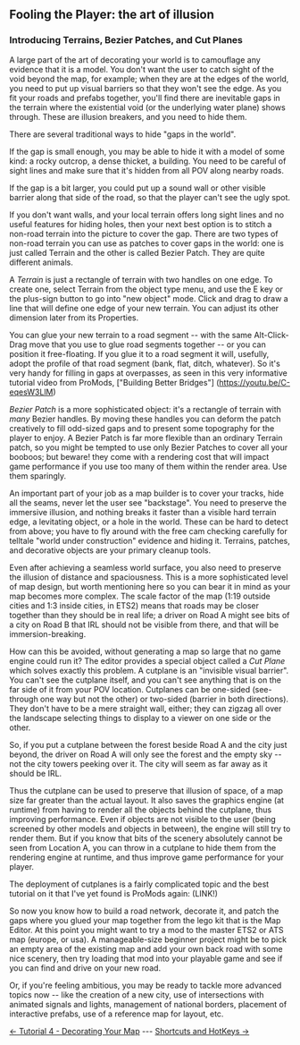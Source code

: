 ## Fooling the Player: the art of illusion
### Introducing Terrains, Bezier Patches, and Cut Planes

A large part of the art of decorating your world is to camouflage any evidence that it is a model.  You don't want the user to catch sight of the void beyond the map, for example;  when they are at the edges of the world, you need to put up visual barriers so that they won't see the edge.  As you fit your roads and prefabs together, you'll find there are inevitable gaps in the terrain where the existential void (or the underlying water plane) shows through.  These are illusion breakers, and you need to hide them.

There are several traditional ways to hide "gaps in the world".

If the gap is small enough, you may be able to hide it with a model of some kind:  a rocky outcrop, a dense thicket, a building.  You need to be careful of sight lines and make sure that it's hidden from all POV along nearby roads.

If the gap is a bit larger, you could put up a sound wall or other visible barrier along that side of the road, so that the player can't see the ugly spot.

If you don't want walls, and your local terrain offers long sight lines and no useful features for hiding holes, then your next best option is to stitch a non-road terrain into the picture to cover the gap.  There are two types of non-road terrain you can use as patches to cover gaps in the world:  one is just called Terrain and the other is called Bezier Patch.  They are quite different animals. 

A *Terrain* is just a rectangle of terrain with two handles on one edge.  To create one, select Terrain from the object type menu, and use the E key or the plus-sign button to go into "new object" mode.  Click and drag to draw a line that will define one edge of your new terrain.  You can adjust its other dimension later from its Properties.

You can glue your new terrain to a road segment -- with the same Alt-Click-Drag move that you use to glue road segments together -- or you can position it free-floating.  If you glue it to a road segment it will, usefully, adopt the profile of that road segment (bank, flat, ditch, whatever).  So it's very handy for filling in gaps at overpasses, as seen in this very informative tutorial video from ProMods, ["Building Better Bridges"] (https://youtu.be/C-eqesW3LlM)

*Bezier Patch* is a more sophisticated object:  it's a rectangle of terrain with *many* Bezier handles.  By moving these handles you can deform the patch creatively to fill odd-sized gaps and to present some topography for the player to enjoy.  A Bezier Patch is far more flexible than an ordinary Terrain patch, so you might be tempted to use only Bezier Patches to cover all your booboos;  but beware!  they come with a rendering cost that will impact game performance if you use too many of them within the render area.  Use them sparingly.

An important part of your job as a map builder is to cover your tracks, hide all the seams, never let the user see "backstage".  You need to preserve the immersive illusion, and nothing breaks it faster than a visible hard terrain edge, a levitating object, or a hole in the world.  These can be hard to detect from above;  you have to fly around with the free cam checking carefully for telltale "world under construction" evidence and hiding it.  Terrains, patches, and decorative objects are your primary cleanup tools.

Even after achieving a seamless world surface, you also need to preserve the illusion of distance and spaciousness.  This is a more sophisticated level of map design, but worth mentioning here so you can bear it in mind as your map becomes more complex.  The scale factor of the map (1:19 outside cities and 1:3 inside cities, in ETS2) means that roads may be closer together than they should be in real life;  a driver on Road A might see bits of a city on Road B that IRL should not be visible from there, and that will be immersion-breaking.  

How can this be avoided, without generating a map so large that no game engine could run it?  The editor provides a special object called a *Cut Plane* which solves exactly this problem.  A cutplane is an "invisible visual barrier".  You can't see the cutplane itself, and you can't see anything that is on the far side of it from your POV location.  Cutplanes can be one-sided (see-through one way but not the other) or two-sided (barrier in both directions).  They don't have to be a mere straight wall, either;  they can zigzag all over the landscape selecting things to display to a viewer on one side or the other.

So, if you put a cutplane between the forest beside Road A and the city just beyond, the driver on Road A will only see the forest and the empty sky -- not the city towers peeking over it.  The city will seem as far away as it should be IRL.

Thus the cutplane can be used to preserve that illusion of space, of a map size far greater than the actual layout.  It also saves the graphics engine (at runtime) from having to render all the objects behind the cutplane, thus improving performance.  Even if objects are not visible to the user (being screened by other models and objects in between), the engine will still try to render them.   But if you know that bits of the scenery absolutely cannot be seen from Location A, you can throw in a cutplane to hide them from the rendering engine at runtime, and thus improve game performance for your player.

The deployment of cutplanes is a fairly complicated topic and the best tutorial on it that I've yet found is ProMods again:  (LINK!)

So now you know how to build a road network, decorate it, and patch the gaps where you glued your map together from the lego kit that is the Map Editor.  At this point you might want to try a mod to the master ETS2 or ATS map (europe, or usa).  A manageable-size beginner project might be to pick an empty area of the existing map and add your own back road with some nice scenery, then try loading that mod into your playable game and see if you can find and drive on your new road.

Or, if you're feeling ambitious, you may be ready to tackle more advanced topics now -- like the creation of a new city, use of intersections with animated signals and lights, management of national borders, placement of interactive prefabs, use of a reference map for layout, etc.

[<- Tutorial 4 - Decorating Your Map](2_decorating.md) --- [Shortcuts and HotKeys ->](../Shortcuts.md)
